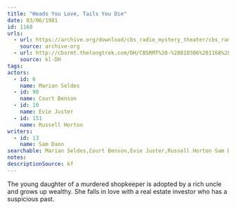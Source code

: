 ```yaml
---
title: "Heads You Love, Tails You Die"
date: 03/06/1981
id: 1168
urls: 
  - url: https://archive.org/download/cbs_radio_mystery_theater/cbs_radio_mystery_theater-1151-1200.zip/cbs_radio_mystery_theater-1151-1200%2Fcbsrmt_1168_heads_you_love_tails_you_die.mp3
    source: archive-org
  - url: http://cbsrmt.thelongtrek.com/DH/CBSRMT%20-%20810306%201168%20Heads%20You%20Love,%20Tails%20You%20Die_dh.mp3
    source: kl-DH
tags: 
actors:  
  - id: 6
    name: Marian Seldes  
  - id: 90
    name: Court Benson  
  - id: 10
    name: Evie Juster  
  - id: 151
    name: Russell Horton
writers:  
  - id: 13
    name: Sam Dann
searchable: Marian Seldes,Court Benson,Evie Juster,Russell Horton Sam Dann
notes: 
descriptionSource: kf
---
```

The young daughter of a murdered shopkeeper is adopted by a rich uncle and grows up wealthy. She falls in love with a real estate investor who has a suspicious past.